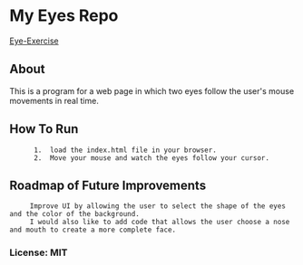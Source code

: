 

 # My Eyes Repo
[Eye-Exercise](http://ShannaSmith.github.io/Eye-Exercise)
         
         
## About
This is a program for a web page in which two eyes follow the user's mouse movements in real time. 
         
## How To Run
          1.  load the index.html file in your browser.
          2.  Move your mouse and watch the eyes follow your cursor.
         
         
## Roadmap of Future Improvements
         Improve UI by allowing the user to select the shape of the eyes and the color of the background. 
         I would also like to add code that allows the user choose a nose and mouth to create a more complete face.
         
### License: MIT
